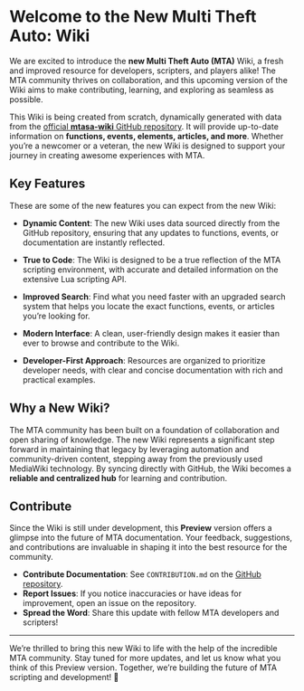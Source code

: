 # Welcome to the New Multi Theft Auto: Wiki

We are excited to introduce the **new Multi Theft Auto (MTA)** Wiki, a fresh and improved resource for developers, scripters, and players alike! The MTA community thrives on collaboration, and this upcoming version of the Wiki aims to make contributing, learning, and exploring as seamless as possible.

This Wiki is being created from scratch, dynamically generated with data from the [official **mtasa-wiki** GitHub repository](https://github.com/multitheftauto/mtasa-wiki). It will provide up-to-date information on **functions, events, elements, articles, and more**. Whether you’re a newcomer or a veteran, the new Wiki is designed to support your journey in creating awesome experiences with MTA.

## Key Features

These are some of the new features you can expect from the new Wiki:

- **Dynamic Content**: The new Wiki uses data sourced directly from the GitHub repository, ensuring that any updates to functions, events, or documentation are instantly reflected.

- **True to Code**: The Wiki is designed to be a true reflection of the MTA scripting environment, with accurate and detailed information on the extensive Lua scripting API.
  
- **Improved Search**: Find what you need faster with an upgraded search system that helps you locate the exact functions, events, or articles you’re looking for.

- **Modern Interface**: A clean, user-friendly design makes it easier than ever to browse and contribute to the Wiki.

- **Developer-First Approach**: Resources are organized to prioritize developer needs, with clear and concise documentation with rich and practical examples.

## Why a New Wiki?

The MTA community has been built on a foundation of collaboration and open sharing of knowledge. The new Wiki represents a significant step forward in maintaining that legacy by leveraging automation and community-driven content, stepping away from the previously used MediaWiki technology. By syncing directly with GitHub, the Wiki becomes a **reliable and centralized hub** for learning and contribution.

## Contribute

Since the Wiki is still under development, this **Preview** version offers a glimpse into the future of MTA documentation. Your feedback, suggestions, and contributions are invaluable in shaping it into the best resource for the community.  

- **Contribute Documentation**: See `CONTRIBUTION.md` on the [GitHub repository](https://github.com/multitheftauto/mtasa-wiki).
- **Report Issues**: If you notice inaccuracies or have ideas for improvement, open an issue on the repository.
- **Spread the Word**: Share this update with fellow MTA developers and scripters!

---

We’re thrilled to bring this new Wiki to life with the help of the incredible MTA community. Stay tuned for more updates, and let us know what you think of this Preview version. Together, we’re building the future of MTA scripting and development! 🚀

